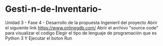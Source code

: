 # Gesti-n-de-Inventario-
Unidad 3 - Fase 4 - Desarrollo de la propuesta Ingenieril del proyecto
Abrir el siguiente link 
https://www.onlinegdb.com/
Abrir el archivo  "source code" para visualizar el codigo
Elegir el tipo de lenguaje de programación que es Python 3 
Y Ejecutar el boton Run 

